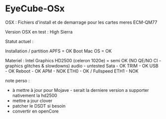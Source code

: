 # EyeCube-OSx

OSX : Fichiers d'install et de demarrage pour les cartes meres ECM-QM77

Version OSX en test : High Sierra 

Statut actuel :

Installation / partition APFS = OK
Boot Mac OS = OK

Materiel :
Intel Graphics HD2500 (celeron 1020e) = semi OK (NO QE/NO CI - graphics glitches & slowdowns)
audio - untested
Sata - OK
TRIM - OK
USB - OK
Reboot - OK
APM - NOK
ETH0 - OK / Fullspeed
ETH1 - NOK

note perso :
- à mettre à jour pour Mojave - serait la derniere version a supporter nativement la hd2500
- mettre a jour clover
- patcher le DSDT si besoin
- convertir en openCore
